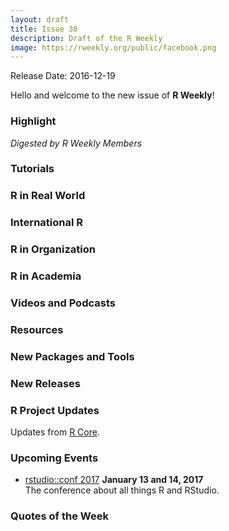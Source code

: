 ```yaml
---
layout: draft
title: Issue 30
description: Draft of the R Weekly
image: https://rweekly.org/public/facebook.png
---
```


Release Date: 2016-12-19

Hello and welcome to the new issue of **R Weekly**!

### Highlight

*Digested by R Weekly Members*


### Tutorials




### R in Real World




### International R




### R in Organization




### R in Academia




### Videos and Podcasts





### Resources




### New Packages and Tools




### New Releases




### R Project Updates

Updates from [R Core](http://developer.r-project.org/blosxom.cgi/R-devel/NEWS).




### Upcoming Events

+ [rstudio::conf 2017](https://www.rstudio.com/conference/)  **January 13 and 14, 2017** <br>
The conference about all things R and RStudio.<br /> 


### Quotes of the Week

